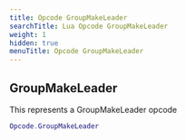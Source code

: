 ```yaml
---
title: Opcode GroupMakeLeader
searchTitle: Lua Opcode GroupMakeLeader
weight: 1
hidden: true
menuTitle: Opcode GroupMakeLeader
---
```

## GroupMakeLeader

This represents a GroupMakeLeader opcode
```lua
Opcode.GroupMakeLeader
```